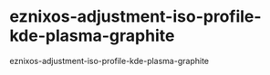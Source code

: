 # eznixos-adjustment-iso-profile-kde-plasma-graphite
eznixos-adjustment-iso-profile-kde-plasma-graphite
